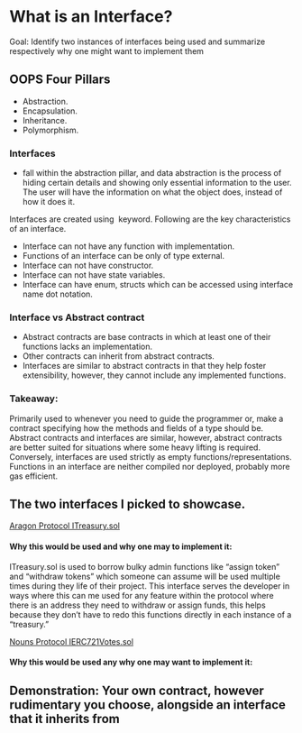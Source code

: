 # What is an Interface?
Goal: Identify two instances of interfaces being used and summarize respectively why one might want to implement them

## OOPS Four Pillars
* Abstraction.
* Encapsulation.
* Inheritance.
* Polymorphism.

### Interfaces 
- fall within the abstraction pillar, and data abstraction is the process of hiding certain details and showing only essential information to the user.  The user will have the information on what the object does, instead of how it does it.

Interfaces are created using <interface> keyword. Following are the key characteristics of an interface.
* Interface can not have any function with implementation.
* Functions of an interface can be only of type external.
* Interface can not have constructor.
* Interface can not have state variables.
* Interface can have enum, structs which can be accessed using interface name dot notation.

### Interface vs Abstract contract 
- Abstract contracts are base contracts in which at least one of their functions lacks an implementation.
- Other contracts can inherit from abstract contracts.
- Interfaces are similar to abstract contracts in that they help foster extensibility, however, they cannot include any implemented functions.

### Takeaway: 
Primarily used to whenever you need to guide the programmer or, make a contract specifying how the methods and fields of a type should be. Abstract contracts and interfaces are similar, however, abstract contracts are better suited for situations where some heavy lifting is required. Conversely, interfaces are used strictly as empty functions/representations. Functions in an interface are neither compiled nor deployed, probably more gas efficient. 

## The two interfaces I picked to showcase. 

[Aragon Protocol ITreasury.sol](https://github.com/aragon/protocol/blob/e64e2dd9ef8715ef6a2c4ee9195e0c14bf62e84c/packages/evm/contracts/treasury/ITreasury.sol)

#### Why this would be used and why one may to implement it:
ITreasury.sol is used to borrow bulky admin functions like “assign token” and “withdraw tokens” which someone can assume will be used multiple times during they life of their project. This interface serves the developer in ways where this can me used for any feature within the protocol where there is an address they need to withdraw or assign funds, this helps because they don’t have to redo this functions directly in each instance of a “treasury.”

[Nouns Protocol IERC721Votes.sol](https://github.com/ourzora/nouns-protocol/blob/main/src/lib/interfaces/IERC721Votes.sol)

#### Why this would be used any why one may want to implement it: 

## Demonstration: Your own contract, however rudimentary you choose, alongside an interface that it inherits from

